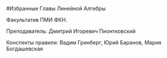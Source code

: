 #Избранные Главы Линейной Алгебры

Факультатив ПМИ ФКН. 

Преподаватель: Дмитрий Игоревич Пионтковский

Конспекты правили: Вадим Гринберг, Юрий Баранов, Мария Богдашевская
